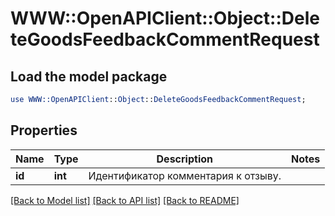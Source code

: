 # WWW::OpenAPIClient::Object::DeleteGoodsFeedbackCommentRequest

## Load the model package
```perl
use WWW::OpenAPIClient::Object::DeleteGoodsFeedbackCommentRequest;
```

## Properties
Name | Type | Description | Notes
------------ | ------------- | ------------- | -------------
**id** | **int** | Идентификатор комментария к отзыву.  | 

[[Back to Model list]](../README.md#documentation-for-models) [[Back to API list]](../README.md#documentation-for-api-endpoints) [[Back to README]](../README.md)


